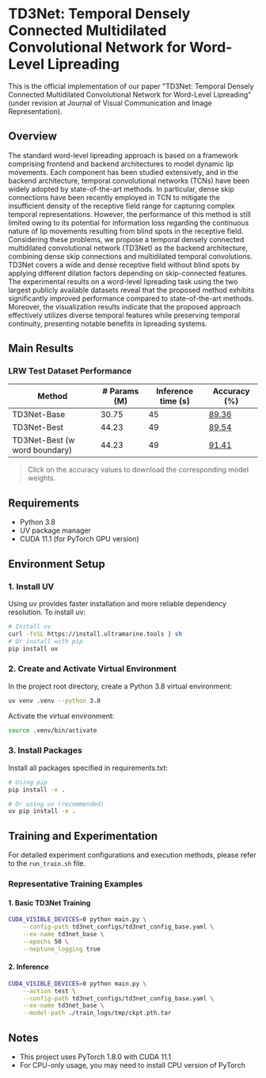 # TD3Net: Temporal Densely Connected Multidilated Convolutional Network for Word-Level Lipreading

This is the official implementation of our paper "TD3Net: Temporal Densely Connected Multidilated Convolutional Network for Word-Level Lipreading" (under revision at Journal of Visual Communication and Image Representation).


## Overview

The standard word-level lipreading approach is based on a framework comprising frontend and backend architectures to model dynamic lip movements. Each component has been studied extensively, and in the backend architecture, temporal convolutional networks (TCNs) have been widely adopted by state-of-the-art methods. In particular, dense skip connections have been recently employed in TCN to mitigate the insufficient density of the receptive field range for capturing complex temporal representations. However, the performance of this method is still limited owing to its potential for information loss regarding the continuous nature of lip movements resulting from blind spots in the receptive field. Considering these problems, we propose a temporal densely connected multidilated convolutional network (TD3Net) as the backend architecture, combining dense skip connections and multidilated temporal convolutions. TD3Net covers a wide and dense receptive field without blind spots by applying different dilation factors depending on skip-connected features. The experimental results on a word-level lipreading task using the two largest publicly available datasets reveal that the proposed method exhibits significantly improved performance compared to state-of-the-art methods. Moreover, the visualization results indicate that the proposed approach effectively utilizes diverse temporal features while preserving temporal continuity, presenting notable benefits in lipreading systems.

## Main Results

### LRW Test Dataset Performance

| Method | # Params (M) | Inference time (s) | Accuracy (%) |
|--------|-------------|-------------------|--------------|
| TD3Net-Base | 30.75 | 45 | [89.36](https://huggingface.co/lbh-kor/TD3Net-weights/blob/main/td3net_base/ckpt.best.pth.tar) |
| TD3Net-Best | 44.23 | 49 | [89.54](https://huggingface.co/lbh-kor/TD3Net-weights/blob/main/td3net_best/ckpt.best.pth.tar) |
| TD3Net-Best (w word boundary) | 44.23 | 49 | [91.41](https://huggingface.co/lbh-kor/TD3Net-weights/blob/main/wb_td3net_best/ckpt.best.pth.tar) |

> Click on the accuracy values to download the corresponding model weights.

## Requirements
- Python 3.8
- UV package manager
- CUDA 11.1 (for PyTorch GPU version)

## Environment Setup

### 1. Install UV
Using uv provides faster installation and more reliable dependency resolution. To install uv:
```bash
# Install uv
curl -fsSL https://install.ultramarine.tools | sh
# Or install with pip
pip install uv
```

### 2. Create and Activate Virtual Environment
In the project root directory, create a Python 3.8 virtual environment:
```bash
uv venv .venv --python 3.8
```

Activate the virtual environment:
```bash
source .venv/bin/activate
```

### 3. Install Packages
Install all packages specified in requirements.txt:
```bash
# Using pip
pip install -e .

# Or using uv (recommended)
uv pip install -e .
```

## Training and Experimentation

For detailed experiment configurations and execution methods, please refer to the `run_train.sh` file.

### Representative Training Examples

#### 1. Basic TD3Net Training
```bash
CUDA_VISIBLE_DEVICES=0 python main.py \
    --config-path td3net_configs/td3net_config_base.yaml \
    --ex-name td3net_base \
    --epochs 50 \
    --neptune_logging true
```

#### 2. Inference
```bash
CUDA_VISIBLE_DEVICES=0 python main.py \
    --action test \
    --config-path td3net_configs/td3net_config_base.yaml \
    --ex-name td3net_base \
    --model-path ./train_logs/tmp/ckpt.pth.tar
```

## Notes
- This project uses PyTorch 1.8.0 with CUDA 11.1
- For CPU-only usage, you may need to install CPU version of PyTorch 